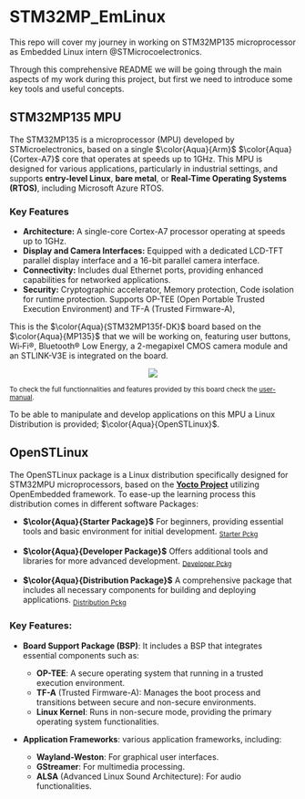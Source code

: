 # STM32MP_EmLinux
This repo will cover my journey in working on STM32MP135 microprocessor as Embedded Linux intern @STMicrocoelectronics.

Through this comprehensive README we will be going through the main aspects of my work during this project, but first we need to introduce some key tools and useful concepts.  

## STM32MP135 MPU  

The STM32MP135 is a microprocessor (MPU) developed by STMicroelectronics, based on a single $\color{Aqua}{Arm}$ $\color{Aqua}{Cortex-A7}$ core that operates at speeds up to 1GHz. This MPU is designed for various applications, particularly in industrial settings, and supports **entry-level Linux**, **bare metal**, or **Real-Time Operating Systems (RTOS)**, including Microsoft Azure RTOS.  

### Key Features  
- **Architecture:** A single-core Cortex-A7 processor operating at speeds up to 1GHz.
- **Display and Camera Interfaces:** Equipped with a dedicated LCD-TFT parallel display interface and a 16-bit parallel camera interface.  
- **Connectivity:** Includes dual Ethernet ports, providing enhanced capabilities for networked applications.  
- **Security:**  Cryptographic accelerator, Memory protection, Code isolation for runtime protection. Supports OP-TEE (Open Portable Trusted Execution Environment) and TF-A (Trusted Firmware-A),  

This is the $\color{Aqua}{STM32MP135f-DK}$ board based on the $\color{Aqua}{MP135}$ that we will be working on, featuring user buttons, Wi‐Fi®, Bluetooth® Low Energy, a 2-megapixel CMOS camera module and an STLINK-V3E is integrated on the board.  
  
<p align="center">
<img src="https://encrypted-tbn0.gstatic.com/images?q=tbn:ANd9GcQrXezzB2UCQcziE8tUWDF5VpFNpgzMJXP96w&s"/>
</p>
  
<sub>To check the full functionnalities and features provided by this board check the [user-manual](https://www.google.com/url?sa=t&source=web&rct=j&opi=89978449&url=https://www.st.com/resource/en/user_manual/um2993-discovery-kit-with-1-ghz-stm32mp135fa-mpu-stmicroelectronics.pdf&ved=2ahUKEwioi5n7ybWIAxXl_7sIHfkCOLwQFnoECAoQAQ&usg=AOvVaw2CwRJAdiHNoX7tqw4e1NXW). </sub>  

To be able to manipulate and develop applications on this MPU a Linux Distribution is provided; $\color{Aqua}{OpenSTLinux}$.  

## OpenSTLinux  

The OpenSTLinux package is a Linux distribution specifically designed for STM32MPU microprocessors, based on the **[Yocto Project](https://github.com/AKhadhraoui47/Yocto_Rpi_IMU?tab=readme-ov-file#yocto-project)** utilizing OpenEmbedded framework. To ease-up the learning process this distribution comes in different software Packages:  

- **$\color{Aqua}{Starter Package}$** For beginners, providing essential tools and basic environment for initial development. <sub>[Starter Pckg](https://wiki.st.com/stm32mpu/wiki/STM32MP13_Discovery_kits_-_Starter_Package)</sub>  

- **$\color{Aqua}{Developer Package}$** Offers additional tools and libraries for more advanced development. <sub>[Developer Pckg](https://wiki.st.com/stm32mpu/wiki/STM32MPU_Developer_Package)</sub>  

- **$\color{Aqua}{Distribution Package}$** A comprehensive package that includes all necessary components for building and deploying applications. <sub>[Distribution Pckg](https://wiki.st.com/stm32mpu/wiki/STM32MPU_Distribution_Package)</sub>  

### Key Features:  
 
- **Board Support Package (BSP)**: It includes a BSP that integrates essential components such as:

    - **OP-TEE**: A secure operating system that running in a trusted execution environment.
    - **TF-A** (Trusted Firmware-A): Manages the boot process and transitions between secure and non-secure environments.
    - **Linux Kernel**: Runs in non-secure mode, providing the primary operating system functionalities.

- **Application Frameworks**: various application frameworks, including:  

    - **Wayland-Weston**: For graphical user interfaces.  
    - **GStreamer**: For multimedia processing.  
    - **ALSA** (Advanced Linux Sound Architecture): For audio functionalities.





